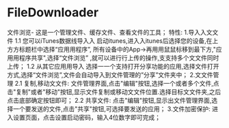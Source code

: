 # FileDownloader



文件浏览- 这是一个管理文件、缓存文件、查看文件的工具；
特性:
1.导⼊入⽂文件
1.1 您可以iTunes数据线导⼊入
启动itunes,进⼊入itunes后选择您的设备,在上⽅方标题栏中选择“应⽤用程序”, 所有设备中的App->再⽤用⿏鼠标移到最下方,"应⽤用程序共享",选择“文件浏览” ,就可以进⾏行上传的操作,⽀支持多个⽂文件同时上传；
1.2 从其它应⽤用导⼊
选择⼀一个⽀持打开分享功能的应⽤,选择⽂件打开⽅式,选择“文件浏览”,文件会自动导入到⽂件管理的”分享”文件夹中；
2.⽂文件管理
2.1 复制,移动⽂文件:
文件管理界面,点击"编辑"按钮,选择一个或者多个文件,点击"复制"或者"移动"按钮,显⽰文件复制或移动⽂文件位置.选择目标⽂文件夹,之后点击底部确定按钮即可；
2.2 共享文件:
点击"编辑"按钮,显示出文件管理界面,选择一个要发送的文件,点击"共享"按钮,可选择要发送的应⽤；
3.⽂件加密保护:
进入设置页面，点击设置启动密码，输入4位数字即可完成；

